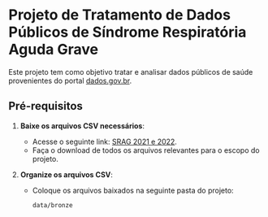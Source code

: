 # Projeto de Tratamento de Dados Públicos de Síndrome Respiratória Aguda Grave

Este projeto tem como objetivo tratar e analisar dados públicos de saúde provenientes do portal [dados.gov.br](https://dados.gov.br/dados/conjuntos-dados/srag-2021-e-2022).

## Pré-requisitos

1. **Baixe os arquivos CSV necessários**:
   - Acesse o seguinte link: [SRAG 2021 e 2022](https://dados.gov.br/dados/conjuntos-dados/srag-2021-e-2022).
   - Faça o download de todos os arquivos relevantes para o escopo do projeto.

2. **Organize os arquivos CSV**:
   - Coloque os arquivos baixados na seguinte pasta do projeto:
     ```
     data/bronze
     ```